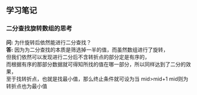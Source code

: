 ## 学习笔记

### 二分查找旋转数组的思考

**问:** 为什旋转后依然能进行二分查找？  
**答:** 因为为二分查找的本质是筛选掉一半的值，而虽然数组进行了旋转，    
但我们依然可以发现进行二分后不含转折点的部分定是有序的，  
而根据有序的那部分数据就可得知所找的值在哪一部分，所以同样达到了二分的效果，  
至于找转折点，也就是找最小值，那么终止条件就可设为当 mid>mid+1 mid则为转折点也为最小值  
